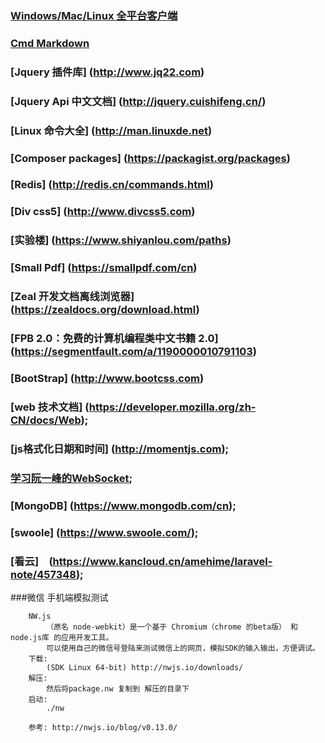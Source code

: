 ### [Windows/Mac/Linux 全平台客户端](https://www.zybuluo.com/cmd/)
### [Cmd Markdown](https://www.zybuluo.com/mdeditor)

### [Jquery 插件库] (http://www.jq22.com)
### [Jquery Api 中文文档] (http://jquery.cuishifeng.cn/)
### [Linux 命令大全] (http://man.linuxde.net)
### [Composer packages] (https://packagist.org/packages)
### [Redis] (http://redis.cn/commands.html)

### [Div css5] (http://www.divcss5.com)
### [实验楼] (https://www.shiyanlou.com/paths)
### [Small Pdf] (https://smallpdf.com/cn)
### [Zeal 开发文档离线浏览器] (https://zealdocs.org/download.html)
### [FPB 2.0：免费的计算机编程类中文书籍 2.0] (https://segmentfault.com/a/1190000010791103)
### [BootStrap] (http://www.bootcss.com)
### [web 技术文档] (https://developer.mozilla.org/zh-CN/docs/Web);

### [js格式化日期和时间] (http://momentjs.com);
### [学习阮一峰的WebSocket](https://segmentfault.com/a/1190000009585758);
### [MongoDB] (https://www.mongodb.com/cn);
### [swoole] (https://www.swoole.com/);
### [看云]　(https://www.kancloud.cn/amehime/laravel-note/457348);

###微信 手机端模拟测试
```
    NW.js
        （原名 node-webkit）是一个基于 Chromium（chrome 的beta版） 和node.js库 的应用开发工具。
        可以使用自己的微信号登陆来测试微信上的网页，模拟SDK的输入输出，方便调试。
    下载:
        (SDK Linux 64-bit) http://nwjs.io/downloads/
    解压:
        然后将package.nw 复制到 解压的目录下
    启动:
        ./nw

    参考: http://nwjs.io/blog/v0.13.0/
```
